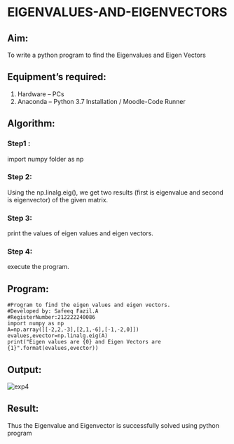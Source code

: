 # EIGENVALUES-AND-EIGENVECTORS
## Aim:
To write a python program to find the Eigenvalues and Eigen Vectors
## Equipment’s required:
1. 	Hardware – PCs
2. 	Anaconda – Python 3.7 Installation / Moodle-Code Runner
## Algorithm:
### Step1 : 
import numpy folder as np
### Step 2: 
Using the np.linalg.eig(),  we get two results (first is eigenvalue and second is eigenvector) of the given matrix.
### Step 3:
print the values of eigen values and eigen vectors.
### Step 4: 
execute the program.
## Program:
```
#Program to find the eigen values and eigen vectors.
#Developed by: Safeeq Fazil.A
#RegisterNumber:212222240086
import numpy as np
A=np.array([[-2,2,-3],[2,1,-6],[-1,-2,0]])
evalues,evector=np.linalg.eig(A)
print("Eigen values are {0} and Eigen Vectors are {1}".format(evalues,evector))
```
## Output:
![exp4](https://user-images.githubusercontent.com/118680361/226305046-e451080e-a9ee-4139-ac0e-42fce7228292.png)

## Result:
Thus the Eigenvalue and Eigenvector is successfully solved using python program
